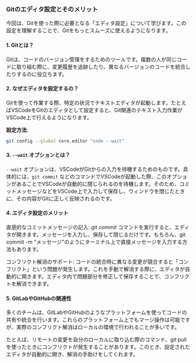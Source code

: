 ### Gitのエディタ設定とそのメリット
今回は、Gitを使った際に必要となる「エディタ設定」について学びます。この設定を理解することで、Gitをもっとスムーズに使えるようになります。

#### 1. Gitとは？

Gitは、コードのバージョン管理をするためのツールです。複数の人が同じコードに取り組む際に、変更履歴を追跡したり、異なるバージョンのコードを統合したりするのに役立ちます。

#### 2. なぜエディタを設定するの？

Gitを使って作業する際、特定の状況でテキストエディタが起動します。たとえばVSCodeをGitのエディタとして設定すると、Git関連のテキスト入力作業がVSCode上で行えるようになります。

**設定方法**:
```bash
git config --global core.editor "code --wait"
```

#### 3. `--wait` オプションとは？

`--wait` オプションは、VSCodeがGitからの入力を待機するためのものです。具体的には、`git commit` などのコマンドでVSCodeが起動した際、このオプションがあることでVSCodeが自動的に閉じられるのを待機します。そのため、コミットメッセージなどをVSCode上で入力して保存し、ウィンドウを閉じたときに、その内容がGitに正しく反映されるのです。

#### 4. エディタ設定のメリット
直感的なコミットメッセージの記入:
git commit コマンドを実行すると、エディタが開きます。メッセージを入力し、保存して閉じるだけです。もちろん、git commit -m "メッセージ"のようにターミナル上で直接メッセージを入力する方法もあります。

コンフリクト解消のサポート:
コードの統合時に異なる変更が競合すると「コンフリクト」という問題が発生します。これを手動で解消する際に、エディタが自動的に開きます。エディタ内で問題部分を修正して保存することで、コンフリクトを解消できます。

#### 5. GitLabやGitHubの関連性
多くのチームは、GitLabやGitHubのようなプラットフォームを使ってコードの共有や統合を行います。これらのプラットフォーム上でもマージ操作は可能ですが、実際のコンフリクト解消はローカルの環境で行われることが多いです。

たとえば、リモートの変更を自分のローカルに取り込む際のコマンド、git pull を使ったときにコンフリクトが発生することがあります。このとき、設定されたエディタが自動的に開き、解消の手助けをしてくれます。
